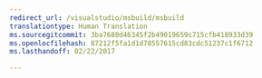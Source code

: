 ```yaml
---
redirect_url: /visualstudio/msbuild/msbuild
translationtype: Human Translation
ms.sourcegitcommit: 3ba7680d46345f2b49019659c715cfb418933d39
ms.openlocfilehash: 87212f5fa1d1d78557615cd83cdc51237c1f6712
ms.lasthandoff: 02/22/2017

---
```


